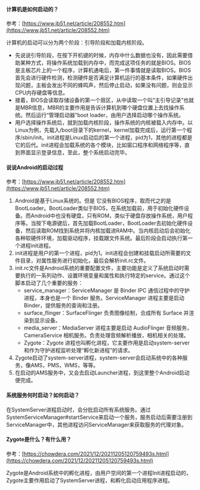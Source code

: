 #### 计算机是如何启动的？

  参考：[https://www.jb51.net/article/208552.htm](https://www.jb51.net/article/208552.htm)

  计算机的启动可以分为两个阶段：引导阶段和加载内核阶段。

  - 先说说引导阶段，在按下开机键的时候，内存中什么数据也没有，因此需要借助某种方式，将操作系统加载到内存中，而完成这项任务的就是BIOS。BIOS是主板芯片上的一个程序，计算机通电后，第一件事情就是读取BIOS。BIOS首先会进行硬件检测，检测硬件是否满足计算机运行的基本条件，如果硬件出现问题，主板会发出不同的蜂鸣声，然后停止启动，如果没有问题，则会显示CPU内存硬盘等信息。
  - 接着，BIOS会读取存储设备的第一个扇区，从中读取一个叫“主引导记录”也就是MBR信息，MBR的主要作用是告诉计算机到哪个硬盘位置上去找操作系统。然后运行“管理启动器”boot loader，由用户选择启动哪个操作系统。
  - 用户选择操作系统后，就到加载内核阶段，操作系统的内核被载入内存中。以Linux为例，先载入/boot目录下的kernel，kernel加载完成后，运行第一个程序/sbin/init。init进程是Linux启动后的第一个进程，pid为1，其他的进程都是它的后代。init进程会加载系统的各个模块，比如窗口程序和网络程序等，直到界面显示登录信息，至此，整个系统启动完毕。


#### 说说Android的启动过程

  参考：[https://www.jb51.net/article/208552.htm](https://www.jb51.net/article/208552.htm)

  1. Android是基于Linux系统的。但是 它没有BIOS程序，取而代之的是BootLoader。BootLoader类似于BIOS，在系统加载前，用于初始化硬件设备。而Android中也没有硬盘，只有ROM，类似于硬盘存放操作系统，用户程序等。当按下电源键后，首先加载BootLoader，BootLoader去初始化硬件设备，然后读取ROM找到系统并将内核加载进RAM中。当内核启动后会初始化各种软硬件环境，加载驱动程序，挂载跟文件系统。最后阶段会启动执行第一个进程init进程。
  2. init进程是用户的第一个进程，pid为1。init进程会创建和挂载启动所需要的文件目录，对属性服务进行初始化，最后会解析init.rc文件。
  3. init.rc文件是Android系统的重要配置文件，主要功能是定义了系统启动时需要执行的一系列动作、设置环境变量和属性和执行特定的service。通过这个脚本启动了几个重要的服务：
      - service_manager：ServiceManager 是 Binder IPC 通信过程中的守护进程，本身也是一个 Binder 服务。ServiceManager 进程主要是启动 Binder，提供服务的查询和注册。
      - surface_flinger：SurfaceFlinger 负责图像绘制，合成所有 Surface 并渲染到显示设备。
      - media_server：MediaServer 进程主要是启动 AudioFlinger 音频服务，CameraService 相机服务。负责处理音频解析播放，相机相关的处理。
      - Zygote：Zygote 进程也叫孵化进程，它主要作用是启动system-server和作为守护进程监听处理“孵化新进程”的请求。
  4. Zygote启动了system-server进程，system-server会启动系统中的各种服务，像AMS，PMS，WMS，等等。
  5. 在启动的AMS服务中，又会去启动Launcher进程，到这里整个Android启动便完成。


#### 系统服务何时启动？如何启动？

  在SystemServer进程启动时，会分批启动所有系统服务。通过SystemServiceManager#startService来启动一个服务，服务启动后需要注册到ServiceManager中，其他进程访问ServiceManager来获取服务的代理对象。


#### Zygote是什么？有什么用？

  参考：[https://chowdera.com/2021/12/20211205120759493s.html](https://chowdera.com/2021/12/20211205120759493s.html)

  Zygote是Android系统中的孵化进程，由用户空间的第一个进程Init进程启动的，Zygote主要作用启动了SystemServer进程，和孵化启动应用程序进程。
